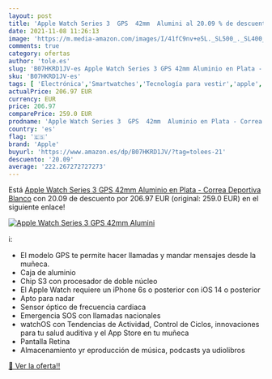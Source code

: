```yaml
---
layout: post
title: 'Apple Watch Series 3  GPS  42mm  Alumini al 20.09 % de descuento'
date: 2021-11-08 11:26:13
image: 'https://m.media-amazon.com/images/I/41fC9nv+e5L._SL500_._SL400_.jpg'
comments: true
category: ofertas
author: 'tole.es'
slug: 'B07HKRD1JV-es Apple Watch Series 3 GPS 42mm Aluminio en Plata - Correa...'
sku: 'B07HKRD1JV-es'
tags: [ 'Electrónica','Smartwatches','Tecnología para vestir','apple', ]
actualPrice: 206.97 EUR
currency: EUR
price: 206.97
comparePrice: 259.0 EUR
prodname: 'Apple Watch Series 3  GPS  42mm  Aluminio en Plata - Correa Deportiva Blanco'
country: 'es'
flag: '🇪🇸'
brand: 'Apple'
buyurl: 'https://www.amazon.es/dp/B07HKRD1JV/?tag=tolees-21'
descuento: '20.09'
average: '222.267272727273'
---
```


Está [Apple Watch Series 3  GPS  42mm  Aluminio en Plata - Correa Deportiva Blanco](https://www.amazon.es/dp/B07HKRD1JV/?tag=tolees-21) con 20.09 de descuento por 206.97 EUR (original: 259.0 EUR) en el siguiente enlace!

[![Apple Watch Series 3  GPS  42mm  Alumini](https://m.media-amazon.com/images/I/41fC9nv+e5L._SL500_._SL400_.jpg)](https://www.amazon.es/dp/B07HKRD1JV/?tag=tolees-21)

ℹ️:

- El modelo GPS te permite hacer llamadas y mandar mensajes desde la muñeca.
- Caja de aluminio
- Chip S3 con procesador de doble núcleo
- El Apple Watch requiere un iPhone 6s o posterior con iOS 14 o posterior
- Apto para nadar
- Sensor óptico de frecuencia cardiaca
- Emergencia SOS con llamadas nacionales
- watchOS con Tendencias de Actividad, Control de Ciclos, innovaciones para tu salud auditiva y el App Store en tu muñeca
- Pantalla Retina
- Almacenamiento yr eproducción de música, podcasts ya udiolibros

[🛒 Ver la oferta!!](https://www.amazon.es/dp/B07HKRD1JV/?tag=tolees-21)

